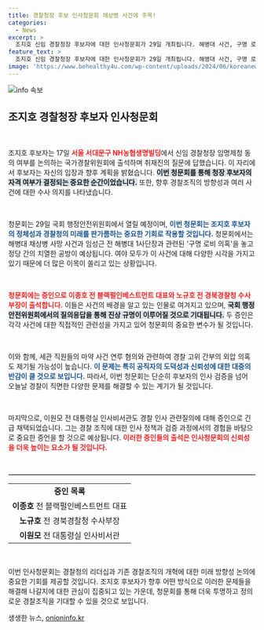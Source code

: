 ```yaml
---
title: 경찰청장 후보 인사청문회 채상병 사건에 주목!
categories:
  - News
excerpt: >
  조지호 신임 경찰청장 후보자에 대한 인사청문회가 29일 개최됩니다. 해병대 사건, 구명 로비 의혹 등 뜨거운 의제로 여야가 격돌할 예정입니다. 증인으로는 핵심 인물들이 출석해 긴장감이 고조되고 있습니다.
feature_text: >
  조지호 신임 경찰청장 후보자에 대한 인사청문회가 29일 개최됩니다. 해병대 사건, 구명 로비 의혹 등 뜨거운 의제로 여야가 격돌할 예정입니다. 증인으로는 핵심 인물들이 출석해 긴장감이 고조되고 있습니다.
image: 'https://www.behealthy4u.com/wp-content/uploads/2024/06/koreanews.jpg'
---
```


<p><img src="https://www.behealthy4u.com/wp-content/uploads/2024/06/koreanews.jpg" alt="info 속보" /></p>

<h2 data-ke-size="size26">조지호 경찰청장 후보자 인사청문회</h2>

<p data-ke-size="size16">&nbsp;</p>

<p>조지호 후보자는 17일 <b><span style="color: #ee2323;">서울 서대문구 NH농협생명빌딩</span></b>에서 신임 경찰청장 임명제청 동의 여부를 논의하는 국가경찰위원회에 출석하며 취재진의 질문에 답했습니다. 이 자리에서 후보자는 자신의 입장과 향후 계획을 밝혔습니다. <b><span style="background-color: #21538527;">이번 청문회를 통해 청장 후보자의 자격 여부가 결정되는 중요한 순간이었습니다.</span></b> 또한, 향후 경찰조직의 방향성과 여러 사건에 대한 수사 의지를 나타냈습니다. </p>

<p data-ke-size="size16">&nbsp;</p>

<p>청문회는 29일 국회 행정안전위원회에서 열릴 예정이며, <b><span style="color: #1a5490;">이번 청문회는 조지호 후보자의 정체성과 경찰청의 미래를 판가름하는 중요한 기회로 작용할 것입니다.</span></b> 청문회에서는 해병대 채상병 사망 사건과 임성근 전 해병대 1사단장과 관련된 '구명 로비 의혹'을 놓고 정당 간의 치열한 공방이 예상됩니다. 여야 모두가 이 사건에 대해 다양한 시각을 가지고 있기 때문에 더 많은 이목이 쏠리고 있는 상황입니다. </p>

<p data-ke-size="size16">&nbsp;</p>

<p><b><span style="color: #ee2323;">청문회에는 증인으로 이종호 전 블랙펄인베스트먼트 대표와 노규호 전 경북경찰청 수사부장이 출석합니다.</span></b> 이들은 사건의 배경을 알고 있는 인물로 여겨지고 있으며, <b><span style="background-color: #21538527;">국회 행정안전위원회에서의 질의응답을 통해 진상 규명이 이루어질 것으로 기대됩니다.</span></b> 두 증인은 각각 사건에 대한 직접적인 관련성을 가지고 있어 청문회의 중요한 변수가 될 것입니다. </p>

<p data-ke-size="size16">&nbsp;</p>

<p>이와 함께, 세관 직원들의 마약 사건 연루 혐의와 관련하여 경찰 고위 간부의 외압 의혹도 제기될 가능성이 높습니다. <b><span style="color: #1a5490;">이 문제는 특히 공직자의 도덕성과 신뢰성에 대한 대중의 반감이 클 것으로 보입니다.</span></b> 따라서, 이번 청문회는 단순히 후보자의 인사 검증을 넘어 오늘날 경찰이 직면한 다양한 문제를 해결할 수 있는 계기가 될 것입니다.</p>

<p data-ke-size="size16">&nbsp;</p>

<p>마지막으로, 이원모 전 대통령실 인사비서관도 경찰 인사 관련질의에 대해 증인으로 긴급 채택되었습니다. 그는 경찰 조직에 대한 인사 정책과 검증 과정에서의 경험을 바탕으로 중요한 증언을 할 것으로 예상됩니다. <b><span style="color: #ee2323;">이러한 증인들의 출석은 인사청문회의 신뢰성을 더욱 높이는 요소가 될 것입니다.</span></b> </p>

<p data-ke-size="size16">&nbsp;</p>

<hr style="border: 1px solid #ccc;"/>

<table style="width: 100%; border-collapse: collapse;">
    <tr>
        <td style="text-align: center; height: 17px;"><b>증인 목록</b></td>
    </tr>
    <tr>
        <td style="text-align: center; height: 17px;"><b>이종호</b> 전 블랙펄인베스트먼트 대표</td>
    </tr>
    <tr>
        <td style="text-align: center; height: 17px;"><b>노규호</b> 전 경북경찰청 수사부장</td>
    </tr>
    <tr>
        <td style="text-align: center; height: 17px;"><b>이원모</b> 전 대통령실 인사비서관</td>
    </tr>
</table>

<p data-ke-size="size16">&nbsp;</p>

<p>이번 인사청문회는 경찰청의 리더십과 기존 경찰조직의 개혁에 대한 미래 방향성 논의에 중요한 기회를 제공할 것입니다. 조지호 후보자가 향후 어떤 방식으로 이러한 문제들을 해결해 나갈지에 대한 관심이 집중되고 있는 가운데, 청문회를 통해 더욱 투명하고 정의로운 경찰조직을 기대할 수 있을 것으로 보입니다.</p>
생생한 뉴스, <a href="https://onioninfo.kr" rel="dofollow">onioninfo.kr</a>


